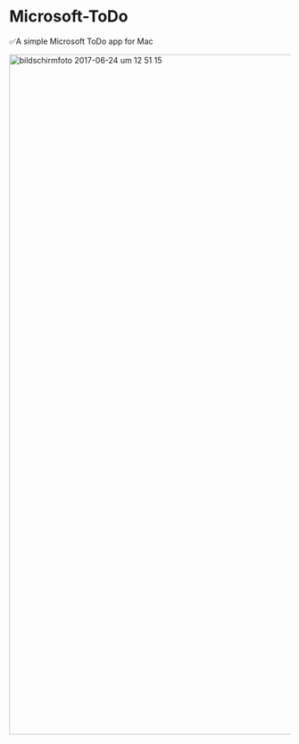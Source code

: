 # Microsoft-ToDo
✅A simple Microsoft ToDo app for Mac

<img width="1217" alt="bildschirmfoto 2017-06-24 um 12 51 15" src="https://user-images.githubusercontent.com/25595297/27507981-1ec953f6-58dc-11e7-8dcd-8f6c0fa8a7c2.png">
